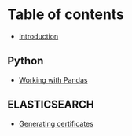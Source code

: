 # Table of contents

* [Introduction](README.md)

## Python

* [Working with Pandas](python/working-with-pandas.md)

## ELASTICSEARCH

* [Generating certificates](elasticsearch/generating-certificates.md)

